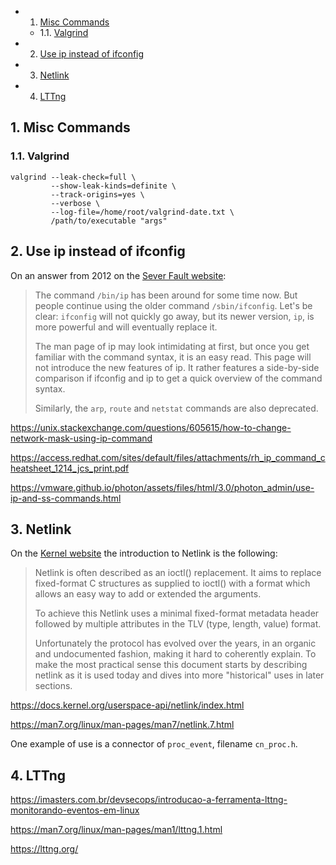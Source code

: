 <!-- vscode-markdown-toc -->
* 1. [Misc Commands](#MiscCommands)
	* 1.1. [Valgrind](#Valgrind)
* 2. [Use ip instead of ifconfig](#Useipinsteadofifconfig)
* 3. [Netlink](#Netlink)
* 4. [LTTng](#LTTng)

<!-- vscode-markdown-toc-config
	numbering=true
	autoSave=true
	/vscode-markdown-toc-config -->
<!-- /vscode-markdown-toc -->


##  1. <a name='MiscCommands'></a>Misc Commands

###  1.1. <a name='Valgrind'></a>Valgrind

```
valgrind --leak-check=full \
         --show-leak-kinds=definite \
         --track-origins=yes \
         --verbose \
         --log-file=/home/root/valgrind-date.txt \
         /path/to/executable "args"
```
##  2. <a name='Useipinsteadofifconfig'></a>Use ip instead of ifconfig

On an answer from 2012 on the [Sever Fault website](https://serverfault.com/questions/458628/should-i-quit-using-ifconfig):

>The command `/bin/ip` has been around for some time now. But people continue using the older command `/sbin/ifconfig`. Let's be clear: `ifconfig` will not quickly go away, but its newer version, `ip`, is more powerful and will eventually replace it.
>
>The man page of ip may look intimidating at first, but once you get familiar with the command syntax, it is an easy read. This page will not introduce the new features of ip. It rather features a side-by-side comparison if ifconfig and ip to get a quick overview of the command syntax.
>
>Similarly, the `arp`, `route` and `netstat` commands are also deprecated.

https://unix.stackexchange.com/questions/605615/how-to-change-network-mask-using-ip-command

https://access.redhat.com/sites/default/files/attachments/rh_ip_command_cheatsheet_1214_jcs_print.pdf

https://vmware.github.io/photon/assets/files/html/3.0/photon_admin/use-ip-and-ss-commands.html

##  3. <a name='Netlink'></a>Netlink

On the [Kernel website](https://docs.kernel.org/userspace-api/netlink/intro.html) the introduction to Netlink is the following:

> Netlink is often described as an ioctl() replacement. It aims to replace fixed-format C structures as supplied to ioctl() with a format which allows an easy way to add or extended the arguments.
>
>To achieve this Netlink uses a minimal fixed-format metadata header followed by multiple attributes in the TLV (type, length, value) format.
>
>Unfortunately the protocol has evolved over the years, in an organic and undocumented fashion, making it hard to coherently explain. To make the most practical sense this document starts by describing netlink as it is used today and dives into more "historical" uses in later sections.

https://docs.kernel.org/userspace-api/netlink/index.html

https://man7.org/linux/man-pages/man7/netlink.7.html

One example of use is a connector of `proc_event`, filename `cn_proc.h`.

##  4. <a name='LTTng'></a>LTTng

https://imasters.com.br/devsecops/introducao-a-ferramenta-lttng-monitorando-eventos-em-linux

https://man7.org/linux/man-pages/man1/lttng.1.html

https://lttng.org/

